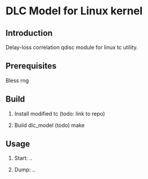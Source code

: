 # DLC Model for Linux kernel

## Introduction
Delay-loss correlation qdisc module for linux tc utility.

## Prerequisites

Bless rng

## Build

1) Install modified tc (todo: link to repo)

2) Build dlc_model (todo) make

## Usage

1) Start: ..

2) Dump: ..
